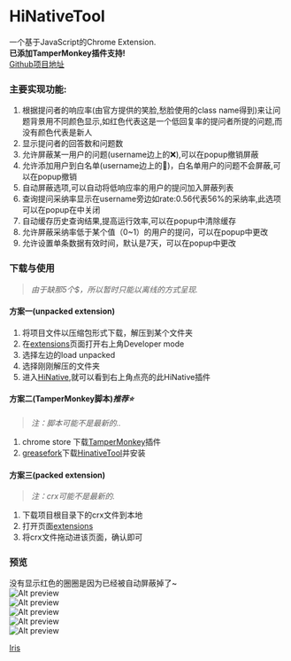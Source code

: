 # HiNativeTool
一个基于JavaScript的Chrome Extension.   
__已添加TamperMonkey插件支持!__  
[Github项目地址](https://github.com/2482103133/HiNative-Chrome-Extension)  
### 主要实现功能:  
1. 根据提问者的响应率(由官方提供的笑脸,愁脸使用的class name得到)来让问题背景用不同颜色显示,如红色代表这是一个低回复率的提问者所提的问题,而没有颜色代表是新人  
1. 显示提问者的回答数和问题数  
2. 允许屏蔽某一用户的问题(username边上的❌),可以在popup撤销屏蔽  
3. 允许添加用户到白名单(username边上的💚)，白名单用户的问题不会屏蔽,可以在popup撤销
4. 自动屏蔽选项,可以自动将低响应率的用户的提问加入屏蔽列表  
5. 查询提问采纳率显示在username旁边如rate:0.56代表56%的采纳率,此选项可以在popup在中关闭  
6. 自动缓存历史查询结果,提高运行效率,可以在popup中清除缓存
7. 允许屏蔽采纳率低于某个值（0~1）的用户的提问，可以在popup中更改  
8. 允许设置单条数据有效时间，默认是7天，可以在popup中更改 

### 下载与使用  
> *由于缺那5个$，所以暂时只能以离线的方式呈现.*
#### 方案一(unpacked extension)
1. 将项目文件以压缩包形式下载，解压到某个文件夹  
2. 在[extensions](chrome://extensions/)页面打开右上角Developer mode
3. 选择左边的load unpacked  
4. 选择刚刚解压的文件夹  
5. 进入[HiNative](https://hinative.com),就可以看到右上角点亮的此HiNative插件 

#### 方案二(TamperMonkey脚本)*推荐⭐*
> *注：脚本可能不是最新的..*
1. chrome store 下载[TamperMonkey](https://chrome.google.com/webstore/detail/tampermonkey/dhdgffkkebhmkfjojejmpbldmpobfkfo?hl=en)插件
2. [greasefork](https://greasyfork.org/)下载[HinativeTool](https://greasyfork.org/en/scripts/400206-hinativetool)并安装

#### 方案三(packed extension)
> *注：crx可能不是最新的.*
1. 下载项目根目录下的crx文件到本地
2. 打开页面[extensions](chrome://extensions/)
3. 将crx文件拖动进该页面，确认即可  
   
### 预览
[0]:https://github.com/2482103133/HiNativeTool/raw/HinativeTool
没有显示红色的圈圈是因为已经被自动屏蔽掉了~  
![Alt preview](https://github.com/2482103133/HiNativeTool/raw/HinativeTool/images/preview.png)  
![Alt preview](https://github.com/2482103133/HiNativeTool/raw/HinativeTool/images/preview1.png)  
![Alt preview](https://github.com/2482103133/HiNativeTool/raw/HinativeTool/images/preview2.png)  
![Alt preview](https://github.com/2482103133/HiNativeTool/raw/HinativeTool/images/preview3.png)  
![Alt preview](https://github.com/2482103133/HiNativeTool/raw/HinativeTool/images/preview4.png)  

[Iris](http://music.163.com/song?id=4881692&userid=480586877)


 

